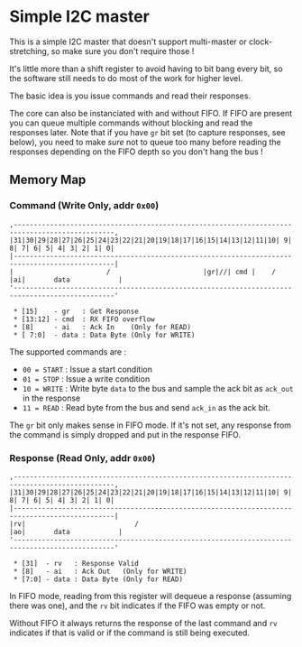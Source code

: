Simple I2C master
=================

This is a simple I2C master that doesn't support multi-master or
clock-stretching, so make sure you don't require those !

It's little more than a shift register to avoid having to bit bang
every bit, so the software still needs to do most of the work for
higher level.

The basic idea is you issue commands and read their responses.

The core can also be instanciated with and without FIFO. If FIFO
are present you can queue multiple commands without blocking and
read the responses later. Note that if you have `gr` bit set (to
capture responses, see below), you need to make _sure_ not to
queue too many before reading the responses depending on the FIFO
depth so you don't hang the bus !


Memory Map
----------

### Command (Write Only, addr `0x00`)

```text
,-----------------------------------------------------------------------------------------------,
|31|30|29|28|27|26|25|24|23|22|21|20|19|18|17|16|15|14|13|12|11|10| 9| 8| 7| 6| 5| 4| 3| 2| 1| 0|
|-----------------------------------------------------------------------------------------------|
|                       /                       |gr|//| cmd |    /   |ai|       data            |
'-----------------------------------------------------------------------------------------------'

 * [15]    - gr   : Get Response
 * [13:12] - cmd  : RX FIFO overflow
 * [8]     - ai   : Ack In    (Only for READ)
 * [ 7:0]  - data : Data Byte (Only for WRITE)
```

The supported commands are :

* `00 = START` : Issue a start condition
* `01 = STOP`  : Issue a write condition
* `10 = WRITE` : Write byte `data` to the bus and sample the ack bit as `ack_out` in the response
* `11 = READ`  : Read byte from the bus and send `ack_in` as the ack bit.

The `gr` bit only makes sense in FIFO mode. If it's not set, any response from the command
is simply dropped and put in the response FIFO.


### Response (Read Only, addr `0x00`)

```text
,-----------------------------------------------------------------------------------------------,
|31|30|29|28|27|26|25|24|23|22|21|20|19|18|17|16|15|14|13|12|11|10| 9| 8| 7| 6| 5| 4| 3| 2| 1| 0|
|-----------------------------------------------------------------------------------------------|
|rv|                           /                                     |ao|       data            |
'-----------------------------------------------------------------------------------------------'

 * [31]  - rv   : Response Valid
 * [8]   - ai   : Ack Out   (Only for WRITE)
 * [7:0] - data : Data Byte (Only for READ)
```

In FIFO mode, reading from this register will dequeue a response (assuming there was one),
and the `rv` bit indicates if the FIFO was empty or not.

Without FIFO it always returns the response of the last command and `rv` indicates if that
is valid or if the command is still being executed.
